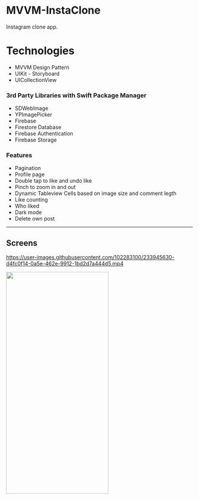 # MVVM-InstaClone

Instagram clone app. 

# Technologies  

* MVVM Design Pattern  
* UIKit - Storyboard
* UICollectionView
    
### 3rd Party Libraries with Swift Package Manager
* SDWebImage 
* YPImagePicker  
* Firebase 
* Firestore Database
* Firebase Authentication
* Firebase Storage
     
### Features
* Pagination
* Profile page
* Double tap to like and undo like
* Pinch to zoom in and out 
* Dynamic Tableview Cells based on image size and comment legth
* Like counting
* Who liked
* Dark mode
* Delete own post
   

---

## Screens
https://user-images.githubusercontent.com/102283100/233945630-d4fc0f14-0a5e-462e-9912-1bd2d7a444d5.mp4 

 <img src=https://github.com/halil851/MVVM-InstaClone/blob/main/InstaClone/Media/Zoom%20in.mov width="276" height="597"> 

